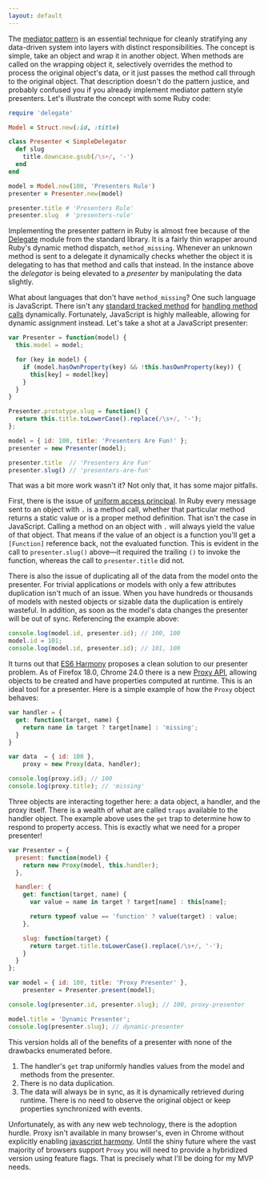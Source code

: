 ```yaml
---
layout: default
---
```


The [mediator pattern][1] is an essential technique for cleanly stratifying any
data-driven system into layers with distinct responsibilities. The concept is
simple, take an object and wrap it in another object. When methods are called on
the wrapping object it, selectively overrides the method to process the original
object's data, or it just passes the method call through to the original object.
That description doesn't do the pattern justice, and probably confused you if
you already implement mediator pattern style presenters. Let's illustrate the
concept with some Ruby code:

```ruby
require 'delegate'

Model = Struct.new(:id, :title)

class Presenter < SimpleDelegator
  def slug
    title.downcase.gsub(/\s+/, '-')
  end
end

model = Model.new(100, 'Presenters Rule')
presenter = Presenter.new(model)

presenter.title # 'Presenters Rule'
presenter.slug  # 'presenters-rule'
```

Implementing the presenter pattern in Ruby is almost free because of the
[Delegate](2) module from the standard library. It is a fairly thin wrapper
around Ruby's dynamic method dispatch, `method_missing`. Whenever an unknown
method is sent to a delegate it dynamically checks whether the object it is
delegating to has that method and calls that instead. In the instance above the
*delegator* is being elevated to a *presenter* by manipulating the data
slightly.

What about languages that don't have `method_missing`? One such language is
JavaScript. There isn't any [standard tracked method](3) for [handling method
calls](4) dynamically. Fortunately, JavaScript is highly malleable, allowing for
dynamic assignment instead. Let's take a shot at a JavaScript presenter:

```javascript
var Presenter = function(model) {
  this.model = model;

  for (key in model) {
    if (model.hasOwnProperty(key) && !this.hasOwnProperty(key)) {
      this[key] = model[key]
    }
  }
}

Presenter.prototype.slug = function() {
  return this.title.toLowerCase().replace(/\s+/, '-');
};

model = { id: 100, title: 'Presenters Are Fun!' };
presenter = new Presenter(model);

presenter.title  // 'Presenters Are Fun'
presenter.slug() // 'presenters-are-fun'
```

That was a bit more work wasn't it? Not only that, it has some major pitfalls.

First, there is the issue of [uniform access principal](5). In Ruby every
message sent to an object with `.` is a method call, whether that particular
method returns a static value or is a proper method definition. That isn't the
case in JavaScript. Calling a method on an object with `.` will always yield the
value of that object. That means if the value of an object is a function you'll
get a `[Function]` reference back, not the evaluated function. This is evident
in the call to `presenter.slug()` above—it required the trailing `()` to invoke
the function, whereas the call to `presenter.title` did not.

There is also the issue of duplicating all of the data from the model onto the
presenter. For trivial applications or models with only a few attributes
duplication isn't much of an issue. When you have hundreds or thousands of
models with nested objects or sizable data the duplication is entirely wasteful.
In addition, as soon as the model's data changes the presenter will be out of
sync. Referencing the example above:

```javascript
console.log(model.id, presenter.id); // 100, 100
model.id = 101;
console.log(model.id, presenter.id); // 101, 100
```

It turns out that [ES6 Harmony](6) proposes a clean solution to our presenter
problem. As of Firefox 18.0, Chrome 24.0 there is a new [Proxy API](7), allowing
objects to be created and have properties computed at runtime. This is an ideal
tool for a presenter. Here is a simple example of how the `Proxy` object
behaves:

```javascript
var handler = {
  get: function(target, name) {
    return name in target ? target[name] : 'missing';
  }
}

var data  = { id: 100 },
    proxy = new Proxy(data, handler);

console.log(proxy.id); // 100
console.log(proxy.title); // 'missing'
```

Three objects are interacting together here: a data object, a handler, and the
proxy itself. There is a wealth of what are called `traps` available to the
handler object. The example above uses the `get` trap to determine how to
respond to property access. This is exactly what we need for a proper presenter!

```javascript
var Presenter = {
  present: function(model) {
    return new Proxy(model, this.handler);
  },

  handler: {
    get: function(target, name) {
      var value = name in target ? target[name] : this[name];

      return typeof value == 'function' ? value(target) : value;
    },

    slug: function(target) {
      return target.title.toLowerCase().replace(/\s+/, '-');
    }
  }
};

var model = { id: 100, title: 'Proxy Presenter' },
    presenter = Presenter.present(model);

console.log(presenter.id, presenter.slug); // 100, proxy-presenter

model.title = 'Dynamic Presenter';
console.log(presenter.slug); // dynamic-presenter
```

This version holds all of the benefits of a presenter with none of the drawbacks
enumerated before.

1. The handler's `get` trap uniformly handles values from the model and methods
   from the presenter.
2. There is no data duplication.
3. The data will always be in sync, as it is dynamically retrieved during
   runtime. There is no need to observe the original object or keep properties
   synchronized with events.

Unfortunately, as with any new web technology, there is the adoption hurdle.
Proxy isn't available in many browser's, even in Chrome without explicitly
enabling [javascript harmony](8). Until the shiny future where the vast majority
of browsers support `Proxy` you will need to provide a hybridized version using
feature flags. That is precisely what I'll be doing for my MVP needs.

[1]: http://c2.com/cgi/wiki?MediatorPattern
[2]: http://www.ruby-doc.org/stdlib-1.9.3/libdoc/delegate/rdoc/SimpleDelegator.html
[3]: https://developer.mozilla.org/en-US/docs/Web/JavaScript/Reference/Global_Objects/Object/noSuchMethod
[4]: http://yehudakatz.com/2008/08/18/method_missing-in-javascript/
[5]: http://martinfowler.com/bliki/UniformAccessPrinciple.html
[6]: https://wiki.mozilla.org/ES6_plans
[7]: https://developer.mozilla.org/en-US/docs/Web/JavaScript/Reference/Global_Objects/Proxy
[8]: chrome://flags/#enable-javascript-harmony
